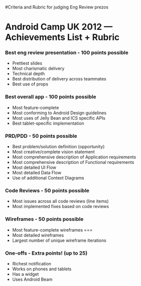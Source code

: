 #Criteria and Rubric for judging Eng Review prezos

# Android Camp UK 2012 — Achievements List + Rubric #

### Best eng review presentation - 100 points possible ###
  * Prettiest slides
  * Most charismatic delivery
  * Technical depth
  * Best distribution of delivery across teammates
  * Best use of props

### Best overall app - 100 points possible ###
  * Most feature-complete
  * Most conforming to Android Design guidelines
  * Most uses of Jelly Bean and ICS specific APIs
  * Best tablet-specific implementation

### PRD/PDD - 50 points possible ###
  * Best problem/solution definition (opportunity)
  * Most creative/complete vision statement
  * Most comprehensive description of Application requirements
  * Most comprehensive description of Functional requirements
  * Most detailed UI Flow
  * Most detailed Data Flow
  * Use of additional Context Diagrams

### Code Reviews - 50 points possible ###
  * Most issues across all code reviews (line items)
  * Most implemented fixes based on code reviews

### Wireframes - 50 points possible ###
  * Most feature-complete wireframes ===
  * Most detailed wireframes
  * Largest number of unique wireframe iterations

### One-offs - Extra points! (up to 25) ###
  * Richest notification
  * Works on phones and tablets
  * Has a widget
  * Uses Android Beam